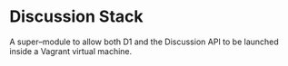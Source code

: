 # Discussion Stack

A super–module to allow both D1 and the Discussion API to be launched inside
a Vagrant virtual machine.

